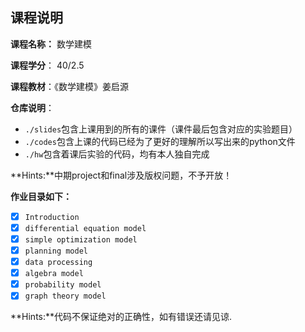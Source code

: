 ## 课程说明

**课程名称：** 数学建模

**课程学分**： 40/2.5

**课程教材**：《数学建模》姜启源

**仓库说明**：

- `./slides`包含上课用到的所有的课件（课件最后包含对应的实验题目）
- `./codes`包含上课的代码已经为了更好的理解所以写出来的python文件
- `./hw`包含着课后实验的代码，均有本人独自完成

**Hints:**中期project和final涉及版权问题，不予开放！

**作业目录如下：**

- [x] `Introduction`
- [x] `differential equation model`
- [x] `simple optimization model`
- [x] `planning model`
- [x] `data processing`
- [x] `algebra model`
- [x] `probability model`
- [x] `graph theory model`

**Hints:**代码不保证绝对的正确性，如有错误还请见谅.